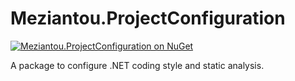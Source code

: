 # Meziantou.ProjectConfiguration

[![Meziantou.ProjectConfiguration on NuGet](https://img.shields.io/nuget/v/Meziantou.ProjectConfiguration.svg)](https://www.nuget.org/packages/Meziantou.ProjectConfiguration/)

A package to configure .NET coding style and static analysis.
